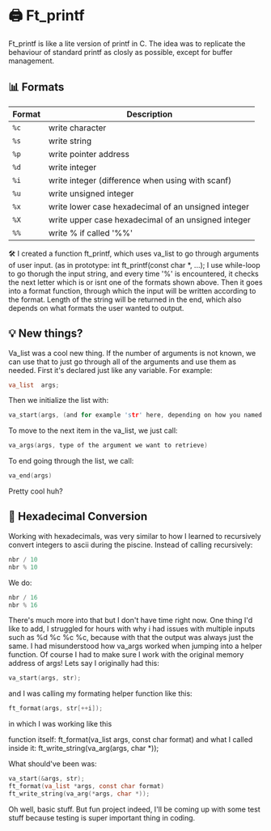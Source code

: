 # 🖨️ Ft_printf

Ft_printf is like a lite version of printf in C. The idea was to replicate the behaviour of standard printf as closly as possible, except for buffer management.

## 📊 Formats

| Format | Description |
|--------|-------------|
| `%c` | write character |
| `%s` | write string |
| `%p` | write pointer address |
| `%d` | write integer |
| `%i` | write integer (difference when using with scanf) |
| `%u` | write unsigned integer |
| `%x` | write lower case hexadecimal of an unsigned integer |
| `%X` | write upper case hexadecimal of an unsigned integer |
| `%%` | write % if called '%%' |

🛠️
I created a function ft_printf, which uses va_list to go through arguments of user input. (as in prototype: int    ft_printf(const char *, ...); I use while-loop to go thorugh the input string,
and every time '%' is encountered, it checks the next letter which is or isnt one of the formats shown above. Then it goes into a format function, through which the input will be 
written according to the format. Length of the string will be returned in the end, which also depends on what formats the user wanted to output.

## 💡 New things? 

Va_list was a cool new thing. If the number of arguments is not known, we can use that to just go through all of the arguments and use them as needed. First it's declared just like
any variable. For example:

```c
va_list  args;
```

Then we initialize the list with:

```c
va_start(args, (and for example 'str' here, depending on how you named the first parameter in the prototype));
```

To move to the next item in the va_list, we just call:

```c
va_args(args, type of the argument we want to retrieve)
```

To end going through the list, we call:

```c
va_end(args)
```

Pretty cool huh?

## 🔢 Hexadecimal Conversion

Working with hexadecimals, was very similar to how I learned to recursively convert integers to ascii during the piscine. Instead of calling recursively:

```c
nbr / 10
nbr % 10
```

We do:

```c
nbr / 16
nbr % 16
```

There's much more into that but I don't have time right now. One thing I'd like to add, I struggled for hours with why i had issues with multiple inputs such as %d %c %c %c, because
with that the output was always just the same. I had misunderstood how va_args worked when jumping into a helper function. Of course I had to make sure I work with the original 
memory address of args! Lets say I originally had this:

```c
va_start(args, str);
```

and I was calling my formating helper function like this:

```c
ft_format(args, str[++i]);
```

in which I was working like this

function itself: ft_format(va_list args, const char format)
and what I called inside it: ft_write_string(va_arg(args, char *));

What should've been was: 

```c
va_start(&args, str);
ft_format(va_list *args, const char format)
ft_write_string(va_arg(*args, char *));
```

Oh well, basic stuff. But fun project indeed, I'll be coming up with some test stuff because testing is super important thing in coding.
